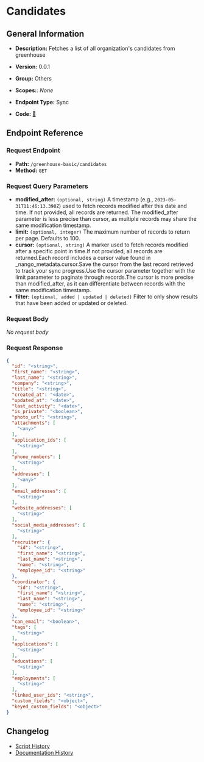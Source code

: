 # Candidates

## General Information

- **Description:** Fetches a list of all organization's candidates from greenhouse

- **Version:** 0.0.1
- **Group:** Others
- **Scopes:**: _None_
- **Endpoint Type:** Sync
- **Code:** [🔗](https://github.com/NangoHQ/integration-templates/tree/main/integrations/greenhouse-basic/syncs/candidates.ts)


## Endpoint Reference

### Request Endpoint

- **Path:** `/greenhouse-basic/candidates`
- **Method:** `GET`

### Request Query Parameters

- **modified_after:** `(optional, string)` A timestamp (e.g., `2023-05-31T11:46:13.390Z`) used to fetch records modified after this date and time. If not provided, all records are returned. The modified_after parameter is less precise than cursor, as multiple records may share the same modification timestamp.
- **limit:** `(optional, integer)` The maximum number of records to return per page. Defaults to 100.
- **cursor:** `(optional, string)` A marker used to fetch records modified after a specific point in time.If not provided, all records are returned.Each record includes a cursor value found in _nango_metadata.cursor.Save the cursor from the last record retrieved to track your sync progress.Use the cursor parameter together with the limit parameter to paginate through records.The cursor is more precise than modified_after, as it can differentiate between records with the same modification timestamp.
- **filter:** `(optional, added | updated | deleted)` Filter to only show results that have been added or updated or deleted.

### Request Body

_No request body_

### Request Response

```json
{
  "id": "<string>",
  "first_name": "<string>",
  "last_name": "<string>",
  "company": "<string>",
  "title": "<string>",
  "created_at": "<date>",
  "updated_at": "<date>",
  "last_activity": "<date>",
  "is_private": "<boolean>",
  "photo_url": "<string>",
  "attachments": [
    "<any>"
  ],
  "application_ids": [
    "<string>"
  ],
  "phone_numbers": [
    "<string>"
  ],
  "addresses": [
    "<any>"
  ],
  "email_addresses": [
    "<string>"
  ],
  "website_addresses": [
    "<string>"
  ],
  "social_media_addresses": [
    "<string>"
  ],
  "recruiter": {
    "id": "<string>",
    "first_name": "<string>",
    "last_name": "<string>",
    "name": "<string>",
    "employee_id": "<string>"
  },
  "coordinator": {
    "id": "<string>",
    "first_name": "<string>",
    "last_name": "<string>",
    "name": "<string>",
    "employee_id": "<string>"
  },
  "can_email": "<boolean>",
  "tags": [
    "<string>"
  ],
  "applications": [
    "<string>"
  ],
  "educations": [
    "<string>"
  ],
  "employments": [
    "<string>"
  ],
  "linked_user_ids": "<string>",
  "custom_fields": "<object>",
  "keyed_custom_fields": "<object>"
}
```

## Changelog

- [Script History](https://github.com/NangoHQ/integration-templates/commits/main/integrations/greenhouse-basic/syncs/candidates.ts)
- [Documentation History](https://github.com/NangoHQ/integration-templates/commits/main/integrations/greenhouse-basic/syncs/candidates.md)

<!-- END  GENERATED CONTENT -->

